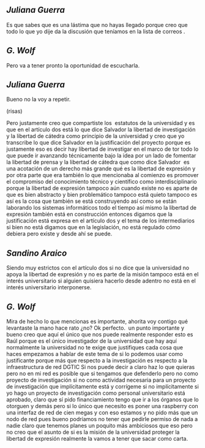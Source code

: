 ## _Juliana Guerra_ ## 
Es que sabes que es una lástima que no hayas llegado porque creo que todo lo que yo dije da la discusión que teníamos en la lista de correos . 
## _G. Wolf_ ## 
Pero va a tener pronto la oportunidad de escucharla. 
## _Juliana Guerra_ ## 
Bueno no la voy a repetir.

(risas) 

Pero justamente creo que compartiste los  estatutos de la universidad y es que en el artículo dos está lo que dice Salvador la libertad de investigación y la libertad de cátedra como principio de la universidad y creo que yo transcribe lo que dice Salvador en la justificación del proyecto porque es justamente eso es decir hay libertad de investigar en el marco de tor todo lo que puede ir avanzando técnicamente bajo la idea por un lado de fomentar la libertad de prensa y la libertad de cátedra que como dice Salvador  es una acotación de un derecho más grande qué es la libertad de expresión y por otra parte que era también lo que mencionaba al comienzo es promover el compromiso del conocimiento técnico y científico como interdisciplinario porque la libertad de expresión tampoco aún cuando existe no es aparte de que es bien abstracto y bien problemático tampoco está quieto tampoco es así es la cosa que también se está construyendo así como se están laborando los sistemas informáticos todo el tiempo así mismo la libertad de expresión también está en construcción entonces digamos que la justificación está expresa en el artículo dos y el tema de los intermediarios si bien no está digamos que en la legislación, no está regulado cómo debiera pero existe y desde ahí se puede. 
## _Sandino Araico_ ## 
Siendo muy estrictos con el artículo dos si no dice que la universidad no apoya la libertad de expresión y no es parte de la misión tampoco está en el interés universitario si alguien quisiera hacerlo desde adentro no está en el interés universitario interponerse.  
## _G. Wolf_ ## 
Mira de hecho lo que mencionas es importante, ahorita voy contigo qué levantaste la mano hace rato ¿no? Ok perfecto.  un punto importante y bueno creo que aquí el único que nos puede realmente responder esto es Raúl porque es el único investigador de la universidad que hay aquí normalmente la universidad no te exige que justifiques cada cosa que haces empezamos a hablar de este tema de si lo podemos usar como justificante porque más que respecto a la investigación es respecto a la infraestructura de red DGTIC Si nos puede decir a claro haz lo que quieras pero no en mi red es posible que si tengamos que defenderlo pero no como proyecto de investigación si no como actividad necesaria para un proyecto de investigación que implícitamente está y corrígeme si no implícitamente si yo hago un proyecto de investigación como personal universitario está aprobado, claro que sí pido financiamiento tengo que ir a los órganos que lo otorguen y demás pero si lo único que necesito es poner una raspberry con una interfaz de red de cien megas y con eso estamos y no pido más que un nodo de red pues bueno podríamos no tener que pedirle permiso de nada a nadie claro que tenemos planes un poquito más ambiciosos que eso pero no creo que el asunto de si es la misión de la universidad proteger la libertad de expresión realmente la vamos a tener que sacar como carta.